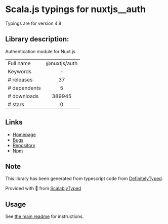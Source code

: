 
# Scala.js typings for nuxtjs__auth

Typings are for version 4.8

## Library description:
Authentication module for Nuxt.js

|                    |                 |
| ------------------ | :-------------: |
| Full name          | @nuxtjs/auth |
| Keywords           | - |
| # releases         | 37 |
| # dependents       | 5 |
| # downloads        | 389945 |
| # stars            | 0 |

## Links
- [Homepage](https://github.com/nuxt-community/auth-module#readme)
- [Bugs](https://github.com/nuxt-community/auth-module/issues)
- [Repository](https://github.com/nuxt-community/auth-module)
- [Npm](https://www.npmjs.com/package/%40nuxtjs%2Fauth)
    


## Note
This library has been generated from typescript code from [DefinitelyTyped](https://definitelytyped.org).

Provided with :purple_heart: from [ScalablyTyped](https://github.com/oyvindberg/ScalablyTyped)

## Usage
See [the main readme](../../readme.md) for instructions.


